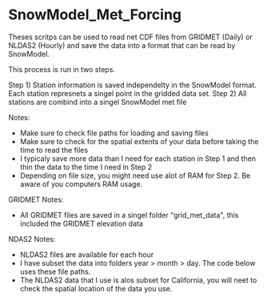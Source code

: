 # SnowModel_Met_Forcing
Theses scritps can be used to read net CDF files from GRIDMET (Daily) or NLDAS2 (Hourly) and save the data into a format that can be read by SnowModel.

This process is run in two steps.

Step 1) Station information is saved independelty in the SnowModel format. Each station represnets a singel point in the gridded data set.
Step 2) All stations are combind into a singel SnowModel met file

Notes:
- Make sure to check file paths for loading and saving files
- Make sure to check for the spatial extents of your data before taking the time to read the files
- I typicaly save more data than I need for each station in Step 1 and then thin the data to the time I need in Step 2
- Depending on file size, you might need use alot of RAM for Step 2. Be aware of you computers RAM usage.

GRIDMET Notes:
- All GRIDMET files are saved in a singel folder "grid_met_data", this included the GRIDMET elevation data

NDAS2 Notes:
- NLDAS2 files are available for each hour
- I have subset the data into folders year > month > day. The code below uses these file paths.
- The NLDAS2 data that I use is alos subset for California, you will neet to check the spatial location of the data you use.
